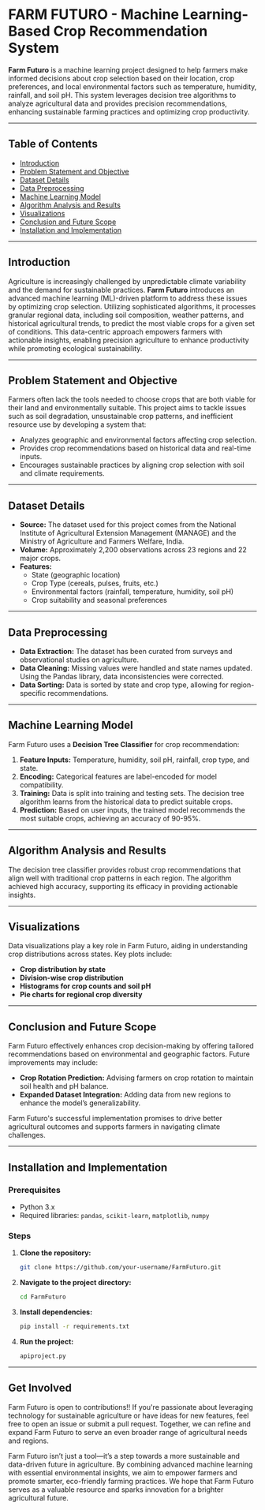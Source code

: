 # FARM FUTURO - Machine Learning-Based Crop Recommendation System

**Farm Futuro** is a machine learning project designed to help farmers make informed decisions about crop selection based on their location, crop preferences, and local environmental factors such as temperature, humidity, rainfall, and soil pH. This system leverages decision tree algorithms to analyze agricultural data and provides precision recommendations, enhancing sustainable farming practices and optimizing crop productivity.

---

## Table of Contents
- [Introduction](#introduction)
- [Problem Statement and Objective](#problem-statement-and-objective)
- [Dataset Details](#dataset-details)
- [Data Preprocessing](#data-preprocessing)
- [Machine Learning Model](#machine-learning-model)
- [Algorithm Analysis and Results](#algorithm-analysis-and-results)
- [Visualizations](#visualizations)
- [Conclusion and Future Scope](#conclusion-and-future-scope)
- [Installation and Implementation](#installation-and-implementation)

---

## Introduction

Agriculture is increasingly challenged by unpredictable climate variability and the demand for sustainable practices. **Farm Futuro** introduces an advanced machine learning (ML)-driven platform to address these issues by optimizing crop selection. Utilizing sophisticated algorithms, it processes granular regional data, including soil composition, weather patterns, and historical agricultural trends, to predict the most viable crops for a given set of conditions. This data-centric approach empowers farmers with actionable insights, enabling precision agriculture to enhance productivity while promoting ecological sustainability.

---

## Problem Statement and Objective

Farmers often lack the tools needed to choose crops that are both viable for their land and environmentally suitable. This project aims to tackle issues such as soil degradation, unsustainable crop patterns, and inefficient resource use by developing a system that:
- Analyzes geographic and environmental factors affecting crop selection.
- Provides crop recommendations based on historical data and real-time inputs.
- Encourages sustainable practices by aligning crop selection with soil and climate requirements.

---

## Dataset Details

- **Source:** The dataset used for this project comes from the National Institute of Agricultural Extension Management (MANAGE) and the Ministry of Agriculture and Farmers Welfare, India.
- **Volume:** Approximately 2,200 observations across 23 regions and 22 major crops.
- **Features:**
  - State (geographic location)
  - Crop Type (cereals, pulses, fruits, etc.)
  - Environmental factors (rainfall, temperature, humidity, soil pH)
  - Crop suitability and seasonal preferences

---

## Data Preprocessing

- **Data Extraction:** The dataset has been curated from surveys and observational studies on agriculture.
- **Data Cleaning:** Missing values were handled and state names updated. Using the Pandas library, data inconsistencies were corrected.
- **Data Sorting:** Data is sorted by state and crop type, allowing for region-specific recommendations.

---

## Machine Learning Model

Farm Futuro uses a **Decision Tree Classifier** for crop recommendation:
1. **Feature Inputs:** Temperature, humidity, soil pH, rainfall, crop type, and state.
2. **Encoding:** Categorical features are label-encoded for model compatibility.
3. **Training:** Data is split into training and testing sets. The decision tree algorithm learns from the historical data to predict suitable crops.
4. **Prediction:** Based on user inputs, the trained model recommends the most suitable crops, achieving an accuracy of 90-95%.

---

## Algorithm Analysis and Results

The decision tree classifier provides robust crop recommendations that align well with traditional crop patterns in each region. The algorithm achieved high accuracy, supporting its efficacy in providing actionable insights.

---

## Visualizations

Data visualizations play a key role in Farm Futuro, aiding in understanding crop distributions across states. Key plots include:
- **Crop distribution by state**
- **Division-wise crop distribution**
- **Histograms for crop counts and soil pH**
- **Pie charts for regional crop diversity**

---

## Conclusion and Future Scope

Farm Futuro effectively enhances crop decision-making by offering tailored recommendations based on environmental and geographic factors. Future improvements may include:
- **Crop Rotation Prediction:** Advising farmers on crop rotation to maintain soil health and pH balance.
- **Expanded Dataset Integration:** Adding data from new regions to enhance the model’s generalizability.

Farm Futuro's successful implementation promises to drive better agricultural outcomes and supports farmers in navigating climate challenges.

---

## Installation and Implementation

### Prerequisites
- Python 3.x
- Required libraries: `pandas`, `scikit-learn`, `matplotlib`, `numpy`

### Steps
1. **Clone the repository:**
   ```bash
   git clone https://github.com/your-username/FarmFuturo.git
2. **Navigate to the project directory:**
   ```bash
   cd FarmFuturo
3. **Install dependencies:**
   ```bash
   pip install -r requirements.txt
4. **Run the project:**
   ```bash
   apiproject.py

---

## Get Involved

Farm Futuro is open to contributions!! If you're passionate about leveraging technology for sustainable agriculture or have ideas for new features, feel free to open an issue or submit a pull request. Together, we can refine and expand Farm Futuro to serve an even broader range of agricultural needs and regions.

Farm Futuro isn’t just a tool—it’s a step towards a more sustainable and data-driven future in agriculture. By combining advanced machine learning with essential environmental insights, we aim to empower farmers and promote smarter, eco-friendly farming practices. We hope that Farm Futuro serves as a valuable resource and sparks innovation for a brighter agricultural future.

